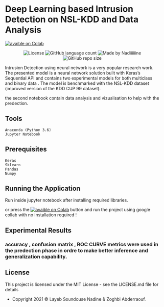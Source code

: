 # Deep Learning based Intrusion Detection on NSL-KDD and Data Analysis 

  [![avaible on Colab](https://colab.research.google.com/assets/colab-badge.svg)](https://colab.research.google.com/github/googlecolab/colabtools/blob/master/notebooks/TP_NSL_KDD_DeepLearning.ipynb)

<p align="center">
  <img alt="License" src="https://img.shields.io/badge/license-MIT-%237159c1">
  
    
  <img alt="GitHub language count" src="https://img.shields.io/github/languages/count/Nadiiiiiine/TP_Bdh?color=red">
  



<img alt="Made by Nadiiiiiine " src="https://img.shields.io/badge/made%20by-Nadiiiiiine-%237159c1">
  
      


  <img alt="GitHub repo size" src="https://img.shields.io/github/repo-size/Nadiiiiiine/TP_Bdh?237159c1&label=size&logo=size">
  </p>



Intrusion Detection using neural network is a very popular research work. The presented model is a neural network solution built with Keras’s Sequential API and contains 
two experimental models for both multiclass and binary data . 
The model is benchmarked with the NSL-KDD dataset (improved version of the KDD CUP 99 dataset).

the second notebook contain data analysis and vizualisation to help with the predection.

## Tools

    Anaconda (Python 3.6)
    Jupyter Notebook
    
## Prerequisites
    Keras
    Sklearn
    Pandas
    Numpy

## Running the Application

Run inside jupyter notebook after installing required libraries. 

or press the 
  [![avaible on Colab](https://colab.research.google.com/assets/colab-badge.svg)](https://colab.research.google.com/github/googlecolab/colabtools/blob/master/notebooks/TP_NSL_KDD_DeepLearning.ipynb)  button and run the project using google collab with no installation required ! 

## Experimental Results
### accuracy , confusion matrix , ROC CURVE metrics were used in the predection phase in ordre to make better inference and generalization capability.


## License
This project is licensed under the MIT License - see the LICENSE.md file for details
- Copyright 2021 © Layeb Soundouse Nadine & Zoghbi Abderraouf.







